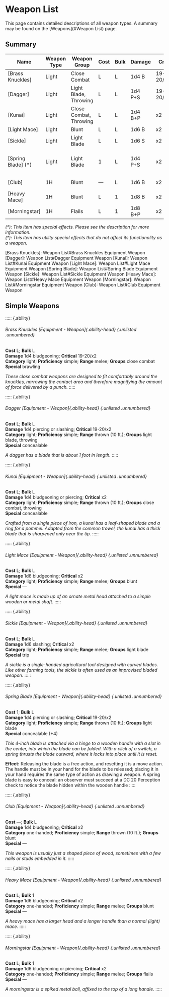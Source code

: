 # Weapon List

This page contains detailed descriptions of all weapon types. A summary may be found on the [Weapons](#Weapon List) page.

## Summary

| Name | Weapon Type | Weapon Group  | Cost | Bulk | Damage | Crit | Properties |
|-------|------|------|--|--|----|----|--------|
| [Brass Knuckles]   | Light           | Close Combat           | L | L | 1d4 B    | 19-20/x2 | melee, brawling |
| [Dagger]           | Light           | Light Blade, Throwing  | L | L | 1d4 P+S  | 19-20/x2 | thrown (10 ft.), concealable |
| [Kunai]            | Light           | Close Combat, Throwing | L | L | 1d4 B+P  | x2       | thrown (10 ft.), concealable |
| [Light Mace]       | Light           | Blunt                  | L | L | 1d6 B    | x2       | melee |
| [Sickle]           | Light           | Light Blade            | L | L | 1d6 S    | x2       | melee, trip |
| [Spring Blade] (*) | Light           | Light Blade            | 1 | L | 1d4 P+S  | x2       | thrown (10 ft.), concealable (+4) |
| [Club]             | 1H              | Blunt                  | — | L | 1d6 B    | x2       | thrown (10 ft.) |
| [Heavy Mace]       | 1H              | Blunt                  | L | 1 | 1d8 B    | x2       | melee |
| [Morningstar]      | 1H              | Flails                 | L | 1 | 1d8 B+P  | x2       | melee |

*(\*): This item has special effects. Please see the description for more information.* \
*(†): This item has utility special effects that do not affect its functionality as a weapon.*

[Brass Knuckles]: Weapon List#Brass Knuckles Equipment Weapon
[Dagger]: Weapon List#Dagger Equipment Weapon
[Kunai]: Weapon List#Kunai Equipment Weapon
[Light Mace]: Weapon List#Light Mace Equipment Weapon
[Spring Blade]: Weapon List#Spring Blade Equipment Weapon
[Sickle]: Weapon List#Sickle Equipment Weapon
[Heavy Mace]: Weapon List#Heavy Mace Equipment Weapon
[Morningstar]: Weapon List#Morningstar Equipment Weapon
[Club]: Weapon List#Club Equipment Weapon

## Simple Weapons

::::: {.ability}
###### Brass Knuckles [Equipment - Weapon]{.ability-head} {.unlisted .unnumbered}

**Cost** L; **Bulk** L \
**Damage** 1d4 bludgeoning; **Critical** 19-20/x2 \
**Category** light; **Proficiency** simple; **Range** melee; **Groups** close combat \
**Special** brawling

*These close combat weapons are designed to fit comfortably around the knuckles, narrowing the contact area and therefore magnifying the amount of force delivered by a punch.*
:::::

::::: {.ability}
###### Dagger [Equipment - Weapon]{.ability-head} {.unlisted .unnumbered}

**Cost** L; **Bulk** L \
**Damage** 1d4 piercing or slashing; **Critical** 19-20/x2 \
**Category** light; **Proficiency** simple; **Range** thrown (10 ft.); **Groups** light blade, throwing \
**Special** concealable

*A dagger has a blade that is about 1 foot in length.*
:::::

::::: {.ability}
###### Kunai [Equipment - Weapon]{.ability-head} {.unlisted .unnumbered}

**Cost** L; **Bulk** L \
**Damage** 1d4 bludgeoning or piercing; **Critical** x2 \
**Category** light; **Proficiency** simple; **Range** thrown (10 ft.); **Groups** close combat, throwing \
**Special** concealable

*Crafted from a single piece of iron, a kunai has a leaf-shaped blade and a ring for a pommel. Adapted from the common trowel, the kunai has a thick blade that is sharpened only near the tip.*
:::::

::::: {.ability}
###### Light Mace [Equipment - Weapon]{.ability-head} {.unlisted .unnumbered}

**Cost** L; **Bulk** L \
**Damage** 1d6 bludgeoning; **Critical** x2 \
**Category** light; **Proficiency** simple; **Range** melee; **Groups** blunt \
**Special** —

*A light mace is made up of an ornate metal head attached to a simple wooden or metal shaft.*
:::::

::::: {.ability}
###### Sickle [Equipment - Weapon]{.ability-head} {.unlisted .unnumbered}

**Cost** L; **Bulk** L \
**Damage** 1d6 slashing; **Critical** x2 \
**Category** light; **Proficiency** simple; **Range** melee; **Groups** light blade \
**Special** trip

*A sickle is a single-handed agricultural tool designed with curved blades. Like other farming tools, the sickle is often used as an improvised bladed weapon.*
:::::

::::: {.ability}
###### Spring Blade [Equipment - Weapon]{.ability-head} {.unlisted .unnumbered}

**Cost** 1; **Bulk** L \
**Damage** 1d4 piercing or slashing; **Critical** 19-20/x2 \
**Category** light; **Proficiency** simple; **Range** thrown (10 ft.); **Groups** light blade \
**Special** concealable (+4)

*This 4-inch blade is attached via a hinge to a wooden handle with a slot in the center, into which the blade can be folded. With a click of a switch, a spring thrusts the blade outward, where it locks into place until it is reset.*

**Effect:** Releasing the blade is a free action, and resetting it is a move action. The handle must be in your hand for the blade to be released; placing it in your hand requires the same type of action as drawing a weapon. A spring blade is easy to conceal: an observer must succeed at a DC 20 Perception check to notice the blade hidden within the wooden handle
:::::

::::: {.ability}
###### Club [Equipment - Weapon]{.ability-head} {.unlisted .unnumbered}

**Cost** —; **Bulk** L \
**Damage** 1d4 bludgeoning; **Critical** x2 \
**Category** one-handed; **Proficiency** simple; **Range** thrown (10 ft.); **Groups** blunt \
**Special** —

*This weapon is usually just a shaped piece of wood, sometimes with a few nails or studs embedded in it.*
:::::

::::: {.ability}
###### Heavy Mace [Equipment - Weapon]{.ability-head} {.unlisted .unnumbered}

**Cost** L; **Bulk** 1 \
**Damage** 1d6 bludgeoning; **Critical** x2 \
**Category** one-handed; **Proficiency** simple; **Range** melee; **Groups** blunt \
**Special** —

*A heavy mace has a larger head and a longer handle than a normal (light) mace.*
:::::

::::: {.ability}
###### Morningstar [Equipment - Weapon]{.ability-head} {.unlisted .unnumbered}

**Cost** L; **Bulk** 1 \
**Damage** 1d6 bludgeoning or piercing; **Critical** x2 \
**Category** one-handed; **Proficiency** simple; **Range** melee; **Groups** flails \
**Special** —

*A morningstar is a spiked metal ball, affixed to the top of a long handle.*
:::::